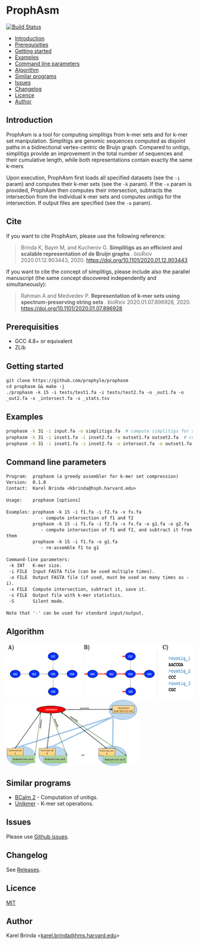 # ProphAsm

[![Build Status](https://travis-ci.org/prophyle/prophasm.svg?branch=master)](https://travis-ci.org/prophyle/prophasm)

<!-- vim-markdown-toc GFM -->

* [Introduction](#introduction)
* [Prerequisities](#prerequisities)
* [Getting started](#getting-started)
* [Examples](#examples)
* [Command line parameters](#command-line-parameters)
* [Algorithm](#algorithm)
* [Similar programs](#similar-programs)
* [Issues](#issues)
* [Changelog](#changelog)
* [Licence](#licence)
* [Author](#author)

<!-- vim-markdown-toc -->

## Introduction

ProphAsm is a tool for computing simplitigs from k-mer sets and for k-mer set manipulation. Simplitigs are genomic sequences computed as disjoint paths in a bidirectional vertex-centric de Bruijn graph. Compared to unitigs, simplitigs provide an improvement in the total number of sequences and their cumulative length, while both representations contain exactly the same k-mers

Upon execution, ProphAsm first loads all specified datasets (see the `-i` param) and computes their k-mer sets (see the `-k` param). If the `-x` param is provided, ProphAsm then computes their intersection, subtracts the intersection from the individual k-mer sets and computes unitigs for the intersection. If output files are specified (see the `-o` param).


## Cite

If you want to cite ProphAsm, please use the following reference:

> Brinda K, Baym M, and Kucherov G. **Simplitigs as an efficient and scalable representation of de Bruijn graphs**
. bioRxiv 2020.01.12.903443, 2020. https://doi.org/10.1101/2020.01.12.903443

If you want to cite the concept of simplitigs, please include also the parallel manuscript (the same concept discovered independently and simultaneously):

> Rahman A and Medvedev P. **Representation of k-mer sets using spectrum-preserving string sets**
. bioRxiv 2020.01.07.896928, 2020. https://doi.org/10.1101/2020.01.07.896928


## Prerequisities

* GCC 4.8+ or equivalent
* ZLib


## Getting started

```
git clone https://github.com/prophyle/prophasm
cd prophasm && make -j
./prophasm -k 15 -i tests/test1.fa -i tests/test2.fa -o _out1.fa -o _out2.fa -x _intersect.fa -s _stats.tsv
```

## Examples

```bash
prophasm -k 31 -i input.fa -o simplitigs.fa  # compute simplitigs for a single dataset
prophasm -k 31 -i inset1.fa -i inset2.fa -o outset1.fa outset2.fa  # compute simplitigs for two datasets
prophasm -k 31 -i inset1.fa -i inset2.fa -x intersect.fa -o outset1.fa outset2.fa  # compute simplitigs for two datasets and subtract their intersection

```


## Command line parameters

<!---
USAGE-BEGIN
-->
```
Program:  prophasm (a greedy assembler for k-mer set compression)
Version:  0.1.0
Contact:  Karel Brinda <kbrinda@hsph.harvard.edu>

Usage:    prophasm [options]

Examples: prophasm -k 15 -i f1.fa -i f2.fa -x fx.fa
             - compute intersection of f1 and f2
          prophasm -k 15 -i f1.fa -i f2.fa -x fx.fa -o g1.fa -o g2.fa
             - compute intersection of f1 and f2, and subtract it from them
          prophasm -k 15 -i f1.fa -o g1.fa
             - re-assemble f1 to g1

Command-line parameters:
 -k INT   K-mer size.
 -i FILE  Input FASTA file (can be used multiple times).
 -o FILE  Output FASTA file (if used, must be used as many times as -i).
 -x FILE  Compute intersection, subtract it, save it.
 -s FILE  Output file with k-mer statistics.
 -S       Silent mode.

Note that '-' can be used for standard input/output.

```

<!---
USAGE-END
-->


## Algorithm

<img alt="Greedy assembly" src="figures/greedy_assembly.png" height="150px" width="540px" /><img alt="Subtraction of k-mer sets" src="figures/subtraction.png" height="180px" width="355px" />

## Similar programs

* [BCalm 2](https://github.com/GATB/bcalm) - Computation of unitigs.
* [Unikmer](https://github.com/shenwei356/unikmer) - K-mer set operations.


## Issues

Please use [Github issues](https://github.com/prophyle/prophasm/issues).


## Changelog

See [Releases](https://github.com/prophyle/prophasm/releases).


## Licence

[MIT](https://github.com/prophyle/prophasm/blob/master/LICENSE)


## Author

Karel Brinda \<karel.brinda@hms.harvard.edu\>
